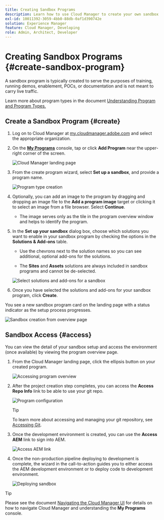 ```yaml
---
title: Creating Sandbox Programs 
description: Learn how to use Cloud Manager to create your own sandbox program for training, demo, POC, or other non-production purposes.
exl-id: 10011392-3059-4bb0-88db-0af1d390742e
solution: Experience Manager
feature: Cloud Manager, Developing
role: Admin, Architect, Developer
---
```

# Creating Sandbox Programs {#create-sandbox-program}

A sandbox program is typically created to serve the purposes of training, running demos, enablement, POCs, or documentation and is not meant to carry live traffic.

Learn more about program types in the document [Understanding Program and Program Types.](program-types.md)

## Create a Sandbox Program {#create}

1. Log on to Cloud Manager at [my.cloudmanager.adobe.com](https://my.cloudmanager.adobe.com/) and select the appropriate organization.
 
1. On the **[My Programs](/help/implementing/cloud-manager/navigation.md#my-programs)** console, tap or click **Add Program** near the upper-right corner of the screen.

   ![Cloud Manager landing page](assets/log-in.png) 

1. From the create program wizard, select **Set up a sandbox**, and provide a program name.

   ![Program type creation](assets/create-sandbox.png)

1. Optionally, you can add an image to the program by dragging and dropping an image file to the **Add a program image** target or clicking it to select an image from a file browser. Select **Continue**.

   * The image serves only as the tile in the program overview window and helps to identify the program.

1. In the **Set up your sandbox** dialog box, choose which solutions you want to enable in your sandbox program by checking the options in the **Solutions &amp; Add-ons** table.
   
   * Use the chevrons next to the solution names so you can see additional, optional add-ons for the solutions.
   
   * The **Sites** and **Assets** solutions are always included in sandbox programs and cannot be de-selected.

   ![Select solutions and add-ons for a sandbox](assets/sandbox-solutions-add-ons.png)

1. Once you have selected the solutions and add-ons for your sandbox program, click **Create**.

You see a new sandbox program card on the landing page with a status indicator as the setup process progresses.

![Sandbox creation from overview page](assets/sandbox-setup.png)

## Sandbox Access {#access}

You can view the detail of your sandbox setup and access the environment (once available) by viewing the program overview page.

1. From the Cloud Manager landing page, click the ellipsis button on your created program.

   ![Accessing program overview](assets/program-overview-sandbox.png)

1. After the project creation step completes, you can access the **Access Repo Info** link to be able to use your git repo.

   ![Program configuration](assets/create-program4.png)
   
   >[!TIP]
   >
   >To learn more about accessing and managing your git repository, see [Accessing Git](/help/implementing/cloud-manager/managing-code/accessing-repos.md).

1. Once the development environment is created, you can use the **Access AEM** link to sign into AEM.

   ![Access AEM link](assets/create-program5.png)

1. Once the non-production pipeline deploying to development is complete, the wizard in the call-to-action guides you to either access the AEM development environment or to deploy code to development environment.

   ![Deploying sandbox](assets/create-program-setup-deploy.png)

>[!TIP]
>
>Please see the document [Navigating the Cloud Manager UI](/help/implementing/cloud-manager/navigation.md) for details on how to navigate Cloud Manager and understanding the **My Programs** console.
